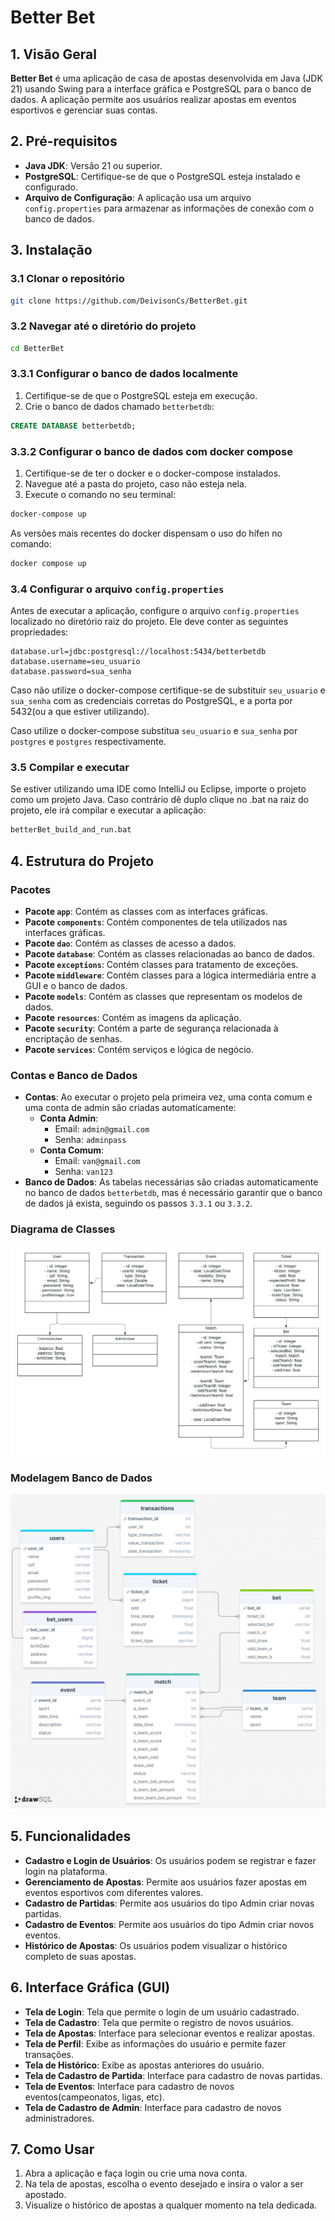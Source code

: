 # Better Bet

## 1. Visão Geral
**Better Bet** é uma aplicação de casa de apostas desenvolvida em Java (JDK 21) usando Swing para a interface gráfica e PostgreSQL para o banco de dados. A aplicação permite aos usuários realizar apostas em eventos esportivos e gerenciar suas contas.

## 2. Pré-requisitos
- **Java JDK**: Versão 21 ou superior.
- **PostgreSQL**: Certifique-se de que o PostgreSQL esteja instalado e configurado.
- **Arquivo de Configuração**: A aplicação usa um arquivo `config.properties` para armazenar as informações de conexão com o banco de dados.

## 3. Instalação

### 3.1 Clonar o repositório
```bash
git clone https://github.com/DeivisonCs/BetterBet.git
```

### 3.2 Navegar até o diretório do projeto
```bash
cd BetterBet
```

### 3.3.1 Configurar o banco de dados localmente
1. Certifique-se de que o PostgreSQL esteja em execução.
2. Crie o banco de dados chamado `betterbetdb`:

```sql
CREATE DATABASE betterbetdb;
```
   
### 3.3.2 Configurar o banco de dados com docker compose
1. Certifique-se de ter o docker e o docker-compose instalados.
2. Navegue até a pasta do projeto, caso não esteja nela.
3. Execute o comando no seu terminal:

```bash
docker-compose up
```
As versões mais recentes do docker dispensam o uso do hífen no comando:

```bash
docker compose up
```
   
### 3.4 Configurar o arquivo `config.properties`
Antes de executar a aplicação, configure o arquivo `config.properties` localizado no diretório raiz do projeto. Ele deve conter as seguintes propriedades:

```properties
database.url=jdbc:postgresql://localhost:5434/betterbetdb
database.username=seu_usuario
database.password=sua_senha
```

Caso não utilize o docker-compose certifique-se de substituir `seu_usuario` e `sua_senha` com as credenciais corretas do PostgreSQL, e a porta por 5432(ou a que estiver utilizando).

Caso utilize o docker-compose substitua `seu_usuario` e `sua_senha` por `postgres` e `postgres` respectivamente.

### 3.5 Compilar e executar
Se estiver utilizando uma IDE como IntelliJ ou Eclipse, importe o projeto como um projeto Java. Caso contrário dê duplo clique no .bat na raiz do projeto, ele irá compilar e executar a aplicação:

```bash
betterBet_build_and_run.bat
```

## 4. Estrutura do Projeto

### Pacotes
- **Pacote `app`**: Contém as classes com as interfaces gráficas.
- **Pacote `components`**: Contém componentes de tela utilizados nas interfaces gráficas.
- **Pacote `dao`**: Contém as classes de acesso a dados.
- **Pacote `database`**: Contém as classes relacionadas ao banco de dados.
- **Pacote `exceptions`**: Contém classes para tratamento de exceções.
- **Pacote `middleware`**: Contém classes para a lógica intermediária entre a GUI e o banco de dados.
- **Pacote `models`**: Contém as classes que representam os modelos de dados.
- **Pacote `resources`**: Contém as imagens da aplicação.
- **Pacote `security`**: Contém a parte de segurança relacionada à encriptação de senhas.
- **Pacote `services`**: Contém serviços e lógica de negócio.

### Contas e Banco de Dados
- **Contas**: Ao executar o projeto pela primeira vez, uma conta comum e uma conta de admin são criadas automaticamente:
  - **Conta Admin**:
    - Email: `admin@gmail.com`
    - Senha: `adminpass`
  - **Conta Comum**:
    - Email: `van@gmail.com`
    - Senha: `van123`
- **Banco de Dados**: As tabelas necessárias são criadas automaticamente no banco de dados `betterbetdb`, mas é necessário garantir que o banco de dados já exista, seguindo os passos `3.3.1` ou `3.3.2`.

### Diagrama de Classes
![Diagrama Classes](docs/images/UML-Diagram.png)

### Modelagem Banco de Dados
![Modelagem do Banco](docs/images/DatabaseDiagram.png)

## 5. Funcionalidades
- **Cadastro e Login de Usuários**: Os usuários podem se registrar e fazer login na plataforma.
- **Gerenciamento de Apostas**: Permite aos usuários fazer apostas em eventos esportivos com diferentes valores.
- **Cadastro de Partidas**: Permite aos usuários do tipo Admin criar novas partidas.
- **Cadastro de Eventos**: Permite aos usuários do tipo Admin criar novos eventos.
- **Histórico de Apostas**: Os usuários podem visualizar o histórico completo de suas apostas.

## 6. Interface Gráfica (GUI)
- **Tela de Login**: Tela que permite o login de um usuário cadastrado.
- **Tela de Cadastro**: Tela que permite o registro de novos usuários.
- **Tela de Apostas**: Interface para selecionar eventos e realizar apostas.
- **Tela de Perfil**: Exibe as informações do usuário e permite fazer transações.
- **Tela de Histórico**: Exibe as apostas anteriores do usuário.
- **Tela de Cadastro de Partida**: Interface para cadastro de novas partidas.
- **Tela de Eventos**: Interface para cadastro de novos eventos(campeonatos, ligas, etc).
- **Tela de Cadastro de Admin**: Interface para cadastro de novos administradores.

## 7. Como Usar
1. Abra a aplicação e faça login ou crie uma nova conta.
2. Na tela de apostas, escolha o evento desejado e insira o valor a ser apostado.
3. Visualize o histórico de apostas a qualquer momento na tela dedicada.

